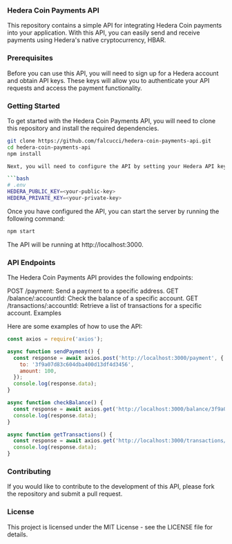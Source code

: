### Hedera Coin Payments API

This repository contains a simple API for integrating Hedera Coin payments into your application. With this API, you can easily send and receive payments using Hedera's native cryptocurrency, HBAR.

### Prerequisites

Before you can use this API, you will need to sign up for a Hedera account and obtain API keys. These keys will allow you to authenticate your API requests and access the payment functionality.

### Getting Started

To get started with the Hedera Coin Payments API, you will need to clone this repository and install the required dependencies.

```bash
git clone https://github.com/falcucci/hedera-coin-payments-api.git
cd hedera-coin-payments-api
npm install

Next, you will need to configure the API by setting your Hedera API keys in the .env file.

```bash
# .env
HEDERA_PUBLIC_KEY=<your-public-key>
HEDERA_PRIVATE_KEY=<your-private-key>
```

Once you have configured the API, you can start the server by running the following command:

```bash
npm start
```
The API will be running at http://localhost:3000.

### API Endpoints

The Hedera Coin Payments API provides the following endpoints:

POST /payment: Send a payment to a specific address.
GET /balance/:accountId: Check the balance of a specific account.
GET /transactions/:accountId: Retrieve a list of transactions for a specific account.
Examples

Here are some examples of how to use the API:

```javascript
const axios = require('axios');

async function sendPayment() {
  const response = await axios.post('http://localhost:3000/payment', {
    to: '3f9a07d83c604dba400d13df4d3456',
    amount: 100,
  });
  console.log(response.data);
}

async function checkBalance() {
  const response = await axios.get('http://localhost:3000/balance/3f9a07d83c604dba400d13df4d3456');
  console.log(response.data);
}

async function getTransactions() {
  const response = await axios.get('http://localhost:3000/transactions/3f9a07d83c604dba400d13df4d3456');
  console.log(response.data);
}
```

### Contributing

If you would like to contribute to the development of this API, please fork the repository and submit a pull request.

### License

This project is licensed under the MIT License - see the LICENSE file for details.
